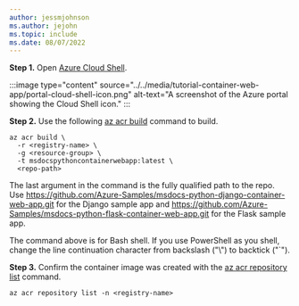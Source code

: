 ```yaml
---
author: jessmjohnson
ms.author: jejohn
ms.topic: include
ms.date: 08/07/2022
---
```


**Step 1.** Open [Azure Cloud Shell](/azure/cloud-shell/overview).

:::image type="content" source="../../media/tutorial-container-web-app/portal-cloud-shell-icon.png" alt-text="A screenshot of the Azure portal showing the Cloud Shell icon." :::

**Step 2.** Use the following [az acr build](/cli/azure/acr?branch#az-acr-build) command to build.

```azurecli
az acr build \
  -r <registry-name> \
  -g <resource-group> \
  -t msdocspythoncontainerwebapp:latest \
  <repo-path>
```

The last argument in the command is the fully qualified path to the repo. Use https://github.com/Azure-Samples/msdocs-python-django-container-web-app.git for the Django sample app and https://github.com/Azure-Samples/msdocs-python-flask-container-web-app.git for the Flask sample app.

The command above is for Bash shell. If you use PowerShell as you shell, change the line continuation character from backslash ("\\") to backtick ("`"). 

**Step 3.** Confirm the container image was created with the [az acr repository list](/cli/azure/acr/repository#az-acr-repository-list) command.

```azurecli
az acr repository list -n <registry-name>
```
